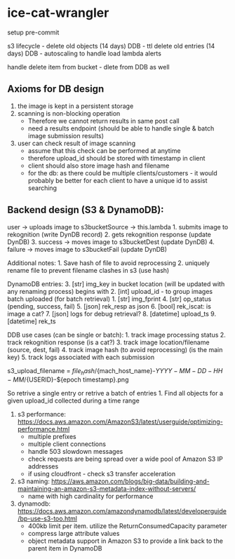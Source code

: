 # ice-cat-wrangler


setup pre-commit

s3 lifecycle - delete old objects (14 days)
DDB - ttl delete old entries (14 days)
DDB - autoscaling to handle  load
lambda alerts

handle delete item from bucket - dlete from DDB as well

## Axioms for DB design
1. the image is kept in a persistent storage
2. scanning is non-blocking operation
    - Therefore we cannot return results in same post call
    - need a results endpoint (should be able to handle single & batch image submission results)
3. user can check result of image scanning
    - assume that this check can be performed at anytime
    - therefore upload_id should be stored with timestamp in client
    - client should also store image hash and filename
    - for the db: as there could be multiple clients/customers - it would probably be better for each client to have a unique id to assist searching


## Backend design (S3 & DynamoDB):
user -> uploads image to s3bucketSource -> this.lambda
    1. submits image to rekognition (write DynDB record)
    2. gets rekognition response (update DynDB)
    3. success -> moves image to s3bucketDest (update DynDB)
    4. failure -> moves image to s3bucketFail (update DynDB)

Additional notes:
    1. Save hash of file to avoid reprocessing
    2. uniquely rename file to prevent filename clashes in s3 (use hash)


DynamoDB entries:
    3. [str] <SK> img_key in bucket location (will be updated with any renaming process) begins with
    2. [int] <PK> upload_id - to group images batch uploaded (for batch retrieval)
    1. [str] img_fprint
    4. [str] op_status (pending, success, fail)
    5. [json] rek_resp as json
    6. [bool] rek_iscat: is image a cat?
    7. [json] logs for debug retrieval?
    8. [datetime] upload_ts
    9. [datetime] rek_ts

DDB use cases (can be single or batch):
    1. track image processing status
    2. track rekognition response (is a cat?)
    3. track image location/filename (source, dest, fail)
    4. track image hash (to avoid reprocessing) (is the main key)
    5. track logs associated with each submission


s3_upload_filename = ${file_hash}/${mach_host_name}-${YYYY-MM-DD-HH-MM}/${USERID}-${epoch timestamp}.png

So retrive a single entry or retrive a batch of entries
    1. Find all objects for a given upload_id collected during a time range


1. s3 performance: https://docs.aws.amazon.com/AmazonS3/latest/userguide/optimizing-performance.html
    * multiple prefixes
    * multiple client connections
    * handle 503 slowdown messages
    * check requests are being spread over a wide pool of Amazon S3 IP addresses
    * if using cloudfront - check s3 transfer acceleration
2. s3 naming: https://aws.amazon.com/blogs/big-data/building-and-maintaining-an-amazon-s3-metadata-index-without-servers/
    * name with high cardinality for performance
3. dynamodb: https://docs.aws.amazon.com/amazondynamodb/latest/developerguide/bp-use-s3-too.html
    * 400kb limit per item. utilize the ReturnConsumedCapacity parameter
    * compress large attribute values
    * object metadata support in Amazon S3 to provide a link back to the parent item in DynamoDB
